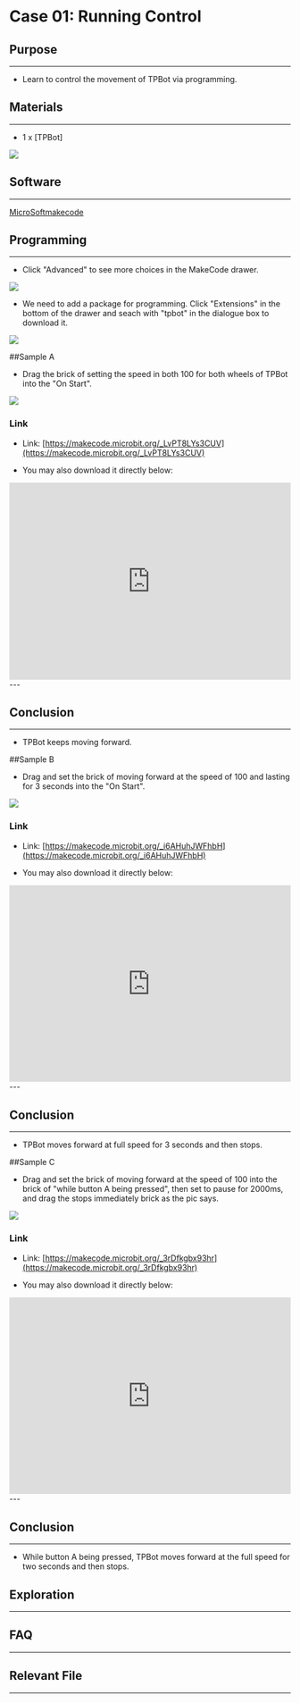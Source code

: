 # Case 01: Running Control

## Purpose
---
- Learn to control the movement of TPBot via programming.

## Materials 
---

- 1 x [TPBot]



![](./images/TPBot_tianpeng_case_01_01.png)





## Software
---
[MicroSoftmakecode](https://makecode.microbit.org/#)


## Programming
---


- Click "Advanced" to see more choices in the MakeCode drawer. 

![](./images/TPBot_tianpeng_case_01_02.png)

-  We need to add a package for programming. Click "Extensions" in the bottom of the drawer and seach with "tpbot" in the dialogue box to download it.  

![](./images/TPBot_tianpeng_case_01_03.png)

##Sample A
- Drag the brick of setting the speed in both 100 for both wheels of TPBot into the "On Start". 

![](./images/TPBot_tianpeng_case_01_04.png)

### Link
- Link: [https://makecode.microbit.org/_LvPT8LYs3CUV](https://makecode.microbit.org/_LvPT8LYs3CUV)

- You may also download it directly below:

<div style="position:relative;height:0;padding-bottom:70%;overflow:hidden;"><iframe style="position:absolute;top:0;left:0;width:100%;height:100%;" src="https://makecode.microbit.org/#pub:_LvPT8LYs3CUV" frameborder="0" sandbox="allow-popups allow-forms allow-scripts allow-same-origin"></iframe></div>  
---

## Conclusion
---
- TPBot keeps moving forward. 

##Sample B
- Drag and set the brick of moving forward at the speed of 100 and lasting for 3 seconds into the "On Start". 

![](./images/TPBot_tianpeng_case_01_05.png)

### Link
- Link: [https://makecode.microbit.org/_i6AHuhJWFhbH](https://makecode.microbit.org/_i6AHuhJWFhbH)

- You may also download it directly below:

<div style="position:relative;height:0;padding-bottom:70%;overflow:hidden;"><iframe style="position:absolute;top:0;left:0;width:100%;height:100%;" src="https://makecode.microbit.org/#pub:_i6AHuhJWFhbH" frameborder="0" sandbox="allow-popups allow-forms allow-scripts allow-same-origin"></iframe></div>  
---

## Conclusion
---

- TPBot moves forward at full speed for 3 seconds and then stops. 

##Sample C
- Drag and set the brick of moving forward at the speed of 100 into the brick of "while button A being pressed", then set to pause for 2000ms, and drag the stops immediately brick as the pic says. 

![](./images/TPBot_tianpeng_case_01_06.png)

### Link
- Link: [https://makecode.microbit.org/_3rDfkgbx93hr](https://makecode.microbit.org/_3rDfkgbx93hr)

- You may also download it directly below:

<div style="position:relative;height:0;padding-bottom:70%;overflow:hidden;"><iframe style="position:absolute;top:0;left:0;width:100%;height:100%;" src="https://makecode.microbit.org/#pub:_3rDfkgbx93hr" frameborder="0" sandbox="allow-popups allow-forms allow-scripts allow-same-origin"></iframe></div>  
---

## Conclusion
---

- While button A being pressed, TPBot moves forward at the full speed for two seconds and then stops. 

## Exploration
---


## FAQ
---


## Relevant File 
---

